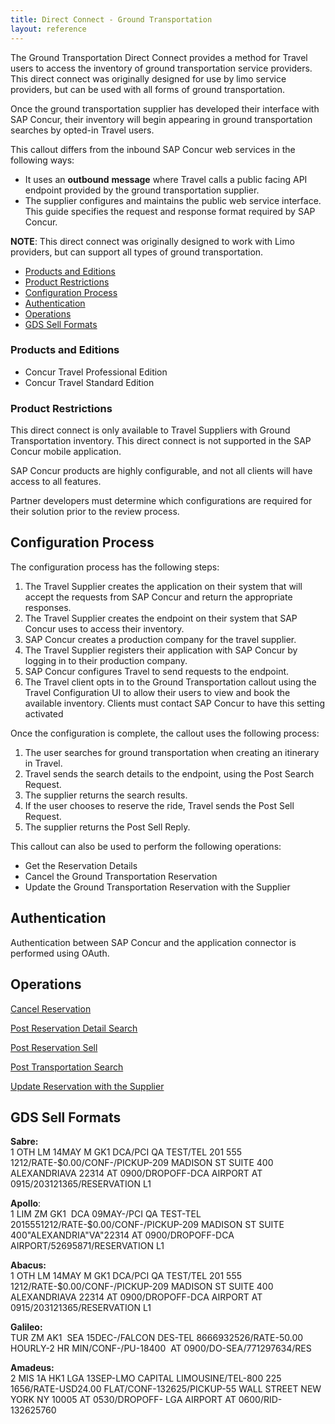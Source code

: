 ```yaml
---
title: Direct Connect - Ground Transportation
layout: reference
---
```


The Ground Transportation Direct Connect provides a method for Travel users to access the inventory of ground transportation service providers. This direct connect was originally designed for use by limo service providers, but can be used with all forms of ground transportation.

Once the ground transportation supplier has developed their interface with SAP Concur, their inventory will begin appearing in ground transportation searches by opted-in Travel users.

This callout differs from the inbound SAP Concur web services in the following ways:

* It uses an **outbound** **message** where Travel calls a public facing API endpoint provided by the ground transportation supplier.
* The supplier configures and maintains the public web service interface. This guide specifies the request and response format required by SAP Concur.

**NOTE**: This direct connect was originally designed to work with Limo providers, but can support all types of ground transportation.

* [Products and Editions](#products-editions)
* [Product Restrictions](#product-restrictions)
* [Configuration Process](#config-process)
* [Authentication](#authentication)
* [Operations](#operations)
* [GDS Sell Formats](#gds-sell-formats)

### <a name="products-editions"></a>Products and Editions
* Concur Travel Professional Edition
* Concur Travel Standard Edition

### <a name="product-restrictions"></a>Product Restrictions

This direct connect is only available to Travel Suppliers with Ground Transportation inventory. This direct connect is not supported in the SAP Concur mobile application.

SAP Concur products are highly configurable, and not all clients will have access to all features.

Partner developers must determine which configurations are required for their solution prior to the review process.

## <a name="config-process"></a>Configuration Process

The configuration process has the following steps:

1. The Travel Supplier creates the application on their system that will accept the requests from SAP Concur and return the appropriate responses.
2. The Travel Supplier creates the endpoint on their system that SAP Concur uses to access their inventory.
3. SAP Concur creates a production company for the travel supplier.
4. The Travel Supplier registers their application with SAP Concur by logging in to their production company.
5. SAP Concur configures Travel to send requests to the endpoint.
6. The Travel client opts in to the Ground Transportation callout using the Travel Configuration UI to allow their users to view and book the available inventory. Clients must contact SAP Concur to have this setting activated

Once the configuration is complete, the callout uses the following process:

1. The user searches for ground transportation when creating an itinerary in Travel.
2. Travel sends the search details to the endpoint, using the Post Search Request.
3. The supplier returns the search results.
4. If the user chooses to reserve the ride, Travel sends the Post Sell Request.
5. The supplier returns the Post Sell Reply.

This callout can also be used to perform the following operations:

* Get the Reservation Details
* Cancel the Ground Transportation Reservation
* Update the Ground Transportation Reservation with the Supplier

## <a name="authentication"></a>Authentication
Authentication between SAP Concur and the application connector is performed using OAuth.

## <a name="operations"></a>Operations

[Cancel Reservation][4]

[Post Reservation Detail Search][5]

[Post Reservation Sell][6]

[Post Transportation Search][7]

[Update Reservation with the Supplier][8]


##  <a name="gds-sell-formats"></a>GDS Sell Formats

**Sabre:**  
1 OTH LM 14MAY M GK1 DCA/PCI QA TEST/TEL 201 555 1212/RATE-$0.00/CONF-/PICKUP-209 MADISON ST SUITE 400 ALEXANDRIAVA 22314 AT 0900/DROPOFF-DCA AIRPORT AT 0915/203121365/RESERVATION L1

**Apollo**:  
1 LIM ZM GK1  DCA 09MAY-/PCI QA TEST-TEL 2015551212/RATE-$0.00/CONF-/PICKUP-209 MADISON ST SUITE 400"ALEXANDRIA"VA"22314 AT 0900/DROPOFF-DCA AIRPORT/52695871/RESERVATION L1

**Abacus:**  
1 OTH LM 14MAY M GK1 DCA/PCI QA TEST/TEL 201 555 1212/RATE-$0.00/CONF-/PICKUP-209 MADISON ST SUITE 400 ALEXANDRIAVA 22314 AT 0900/DROPOFF-DCA AIRPORT AT 0915/203121365/RESERVATION L1

**Galileo:**  
TUR ZM AK1  SEA 15DEC-/FALCON DES-TEL 8666932526/RATE-50.00 HOURLY-2 HR MIN/CONF-/PU-18400  AT 0900/DO-SEA/771297634/RES

**Amadeus:**  
2 MIS 1A HK1 LGA 13SEP-LMO CAPITAL LIMOUSINE/TEL-800 225 1656/RATE-USD24.00 FLAT/CONF-132625/PICKUP-55 WALL STREET NEW YORK NY 10005 AT 0530/DROPOFF- LGA AIRPORT AT 0600/RID-132625760



[4]: /api-reference/direct-connects/ground-transportation/cancel-reservation.html
[5]: /api-reference/direct-connects/ground-transportation/post-reservation-detail-search.html
[6]: /api-reference/direct-connects/ground-transportation/post-reservation-sell.html
[7]: /api-reference/direct-connects/ground-transportation/post-transportation-search.html
[8]: /api-reference/direct-connects/ground-transportation/update-reservation-supplier.html